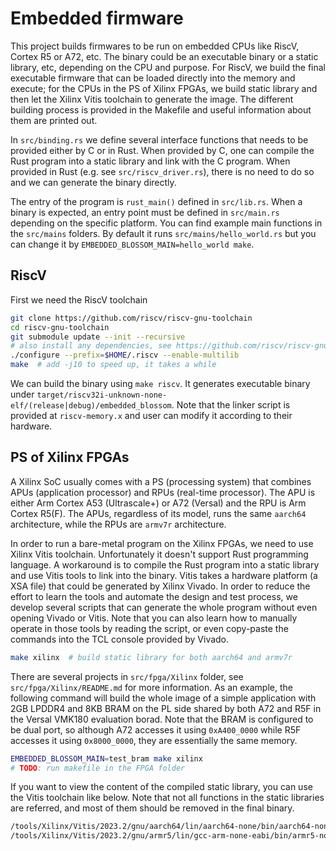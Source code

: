 # Embedded firmware

This project builds firmwares to be run on embedded CPUs like RiscV, Cortex R5 or A72, etc.
The binary could be an executable binary or a static library, etc, depending on the CPU and purpose.
For RiscV, we build the final executable firmware that can be loaded directly into the memory and execute;
for the CPUs in the PS of Xilinx FPGAs, we build static library and then let the Xilinx Vitis toolchain to generate the image.
The different building process is provided in the Makefile and useful information about them are printed out.

In `src/binding.rs` we define several interface functions that needs to be provided either by C or in Rust.
When provided by C, one can compile the Rust program into a static library and link with the C program.
When provided in Rust (e.g. see `src/riscv_driver.rs`), there is no need to do so and we can generate the binary directly.

The entry of the program is `rust_main()` defined in `src/lib.rs`.
When a binary is expected, an entry point must be defined in `src/main.rs` depending on the specific platform.
You can find example main functions in the `src/mains` folders.
By default it runs `src/mains/hello_world.rs` but you can change it by `EMBEDDED_BLOSSOM_MAIN=hello_world make`.

## RiscV

First we need the RiscV toolchain

```sh
git clone https://github.com/riscv/riscv-gnu-toolchain
cd riscv-gnu-toolchain
git submodule update --init --recursive
# also install any dependencies, see https://github.com/riscv/riscv-gnu-toolchain for more details
./configure --prefix=$HOME/.riscv --enable-multilib
make  # add -j10 to speed up, it takes a while
```

We can build the binary using `make riscv`.
It generates executable binary under `target/riscv32i-unknown-none-elf/(release|debug)/embedded_blossom`.
Note that the linker script is provided at `riscv-memory.x` and user can modify it according to their hardware.

## PS of Xilinx FPGAs

A Xilinx SoC usually comes with a PS (processing system) that combines APUs (application processor) and RPUs (real-time processor).
The APU is either Arm Cortex A53 (Ultrascale+) or A72 (Versal) and the RPU is Arm Cortex R5(F).
The APUs, regardless of its model, runs the same `aarch64` architecture, while the RPUs are `armv7r` architecture.

In order to run a bare-metal program on the Xilinx FPGAs, we need to use Xilinx Vitis toolchain.
Unfortunately it doesn't support Rust programming language.
A workaround is to compile the Rust program into a static library and use Vitis tools to link into the binary.
Vitis takes a hardware platform (a XSA file) that could be generated by Xilinx Vivado.
In order to reduce the effort to learn the tools and automate the design and test process, we develop several scripts that 
can generate the whole program without even opening Vivado or Vitis.
Note that you can also learn how to manually operate in those tools by reading the script, or even copy-paste the commands
into the TCL console provided by Vivado.

```sh
make xilinx  # build static library for both aarch64 and armv7r
```

There are several projects in `src/fpga/Xilinx` folder, see `src/fpga/Xilinx/README.md` for more information.
As an example, the following command will build the whole image of a simple application with 2GB LPDDR4 and 8KB BRAM on the PL
side shared by both A72 and R5F in the Versal VMK180 evaluation borad.
Note that the BRAM is configured to be dual port, so although A72 accesses it using `0xA400_0000` while R5F accesses it using 
`0x8000_0000`, they are essentially the same memory.

```sh
EMBEDDED_BLOSSOM_MAIN=test_bram make xilinx
# TODO: run makefile in the FPGA folder
```

If you want to view the content of the compiled static library, you can use the Vitis toolchain like below.
Note that not all functions in the static libraries are referred, and most of them should be removed in the final binary.
```sh
/tools/Xilinx/Vitis/2023.2/gnu/aarch64/lin/aarch64-none/bin/aarch64-none-elf-objdump -d ./target/aarch64-unknown-none/release/libembedded_blossom.a > aarch64.dump
/tools/Xilinx/Vitis/2023.2/gnu/armr5/lin/gcc-arm-none-eabi/bin/armr5-none-eabi-objdump -d ./target/armv7r-none-eabihf/release/libembedded_blossom.a > armv7r.dump
```
